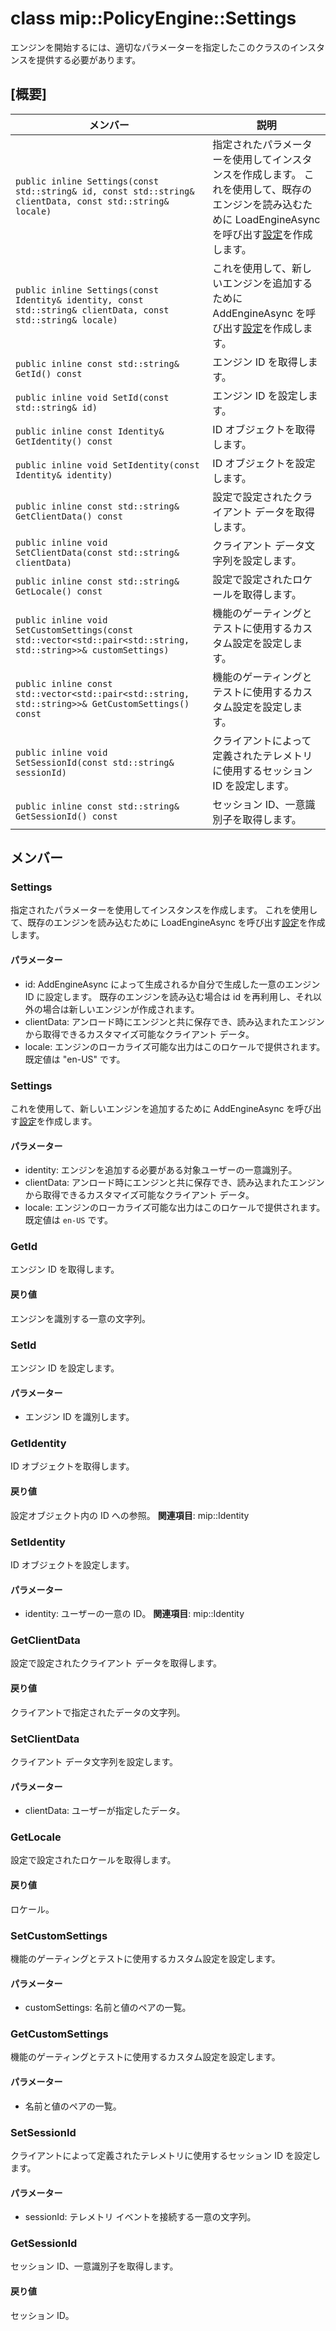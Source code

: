 # <a name="class-mippolicyenginesettings"></a>class mip::PolicyEngine::Settings 
エンジンを開始するには、適切なパラメーターを指定したこのクラスのインスタンスを提供する必要があります。
  
## <a name="summary"></a>[概要]
 メンバー                        | 説明                                
--------------------------------|---------------------------------------------
`public inline Settings(const std::string& id, const std::string& clientData, const std::string& locale)`  |  指定されたパラメーターを使用してインスタンスを作成します。 これを使用して、既存のエンジンを読み込むために LoadEngineAsync を呼び出す[設定](#classmip_1_1_policy_engine_1_1_settings)を作成します。
`public inline Settings(const Identity& identity, const std::string& clientData, const std::string& locale)`  |  これを使用して、新しいエンジンを追加するために AddEngineAsync を呼び出す[設定](#classmip_1_1_policy_engine_1_1_settings)を作成します。
`public inline const std::string& GetId() const`  |  エンジン ID を取得します。
`public inline void SetId(const std::string& id)`  |  エンジン ID を設定します。
`public inline const Identity& GetIdentity() const`  |  ID オブジェクトを取得します。
`public inline void SetIdentity(const Identity& identity)`  |  ID オブジェクトを設定します。
`public inline const std::string& GetClientData() const`  |  設定で設定されたクライアント データを取得します。
`public inline void SetClientData(const std::string& clientData)`  |  クライアント データ文字列を設定します。
`public inline const std::string& GetLocale() const`  |  設定で設定されたロケールを取得します。
`public inline void SetCustomSettings(const std::vector<std::pair<std::string, std::string>>& customSettings)`  |  機能のゲーティングとテストに使用するカスタム設定を設定します。
`public inline const std::vector<std::pair<std::string, std::string>>& GetCustomSettings() const`  |  機能のゲーティングとテストに使用するカスタム設定を設定します。
`public inline void SetSessionId(const std::string& sessionId)`  |  クライアントによって定義されたテレメトリに使用するセッション ID を設定します。
`public inline const std::string& GetSessionId() const`  |  セッション ID、一意識別子を取得します。
  
## <a name="members"></a>メンバー
  
### <a name="settings"></a>Settings
指定されたパラメーターを使用してインスタンスを作成します。 これを使用して、既存のエンジンを読み込むために LoadEngineAsync を呼び出す[設定](#classmip_1_1_policy_engine_1_1_settings)を作成します。
  
#### <a name="parameters"></a>パラメーター
* id: AddEngineAsync によって生成されるか自分で生成した一意のエンジン ID に設定します。 既存のエンジンを読み込む場合は id を再利用し、それ以外の場合は新しいエンジンが作成されます。 
* clientData: アンロード時にエンジンと共に保存でき、読み込まれたエンジンから取得できるカスタマイズ可能なクライアント データ。 
* locale: エンジンのローカライズ可能な出力はこのロケールで提供されます。既定値は "en-US" です。
  
### <a name="settings"></a>Settings
これを使用して、新しいエンジンを追加するために AddEngineAsync を呼び出す[設定](#classmip_1_1_policy_engine_1_1_settings)を作成します。
  
#### <a name="parameters"></a>パラメーター
* identity: エンジンを追加する必要がある対象ユーザーの一意識別子。 
* clientData: アンロード時にエンジンと共に保存でき、読み込まれたエンジンから取得できるカスタマイズ可能なクライアント データ。 
* locale: エンジンのローカライズ可能な出力はこのロケールで提供されます。既定値は `en-US` です。
  
### <a name="getid"></a>GetId
エンジン ID を取得します。
  
#### <a name="returns"></a>戻り値
エンジンを識別する一意の文字列。
  
### <a name="setid"></a>SetId
エンジン ID を設定します。
  
#### <a name="parameters"></a>パラメーター
* エンジン ID を識別します。
  
### <a name="getidentity"></a>GetIdentity
ID オブジェクトを取得します。
  
#### <a name="returns"></a>戻り値
設定オブジェクト内の ID への参照。 
**関連項目**: mip::Identity
  
### <a name="setidentity"></a>SetIdentity
ID オブジェクトを設定します。
  
#### <a name="parameters"></a>パラメーター
* identity: ユーザーの一意の ID。 
**関連項目**: mip::Identity
  
### <a name="getclientdata"></a>GetClientData
設定で設定されたクライアント データを取得します。
  
#### <a name="returns"></a>戻り値
クライアントで指定されたデータの文字列。
  
### <a name="setclientdata"></a>SetClientData
クライアント データ文字列を設定します。
  
#### <a name="parameters"></a>パラメーター
* clientData: ユーザーが指定したデータ。
  
### <a name="getlocale"></a>GetLocale
設定で設定されたロケールを取得します。
  
#### <a name="returns"></a>戻り値
ロケール。
  
### <a name="setcustomsettings"></a>SetCustomSettings
機能のゲーティングとテストに使用するカスタム設定を設定します。
  
#### <a name="parameters"></a>パラメーター
* customSettings: 名前と値のペアの一覧。
  
### <a name="getcustomsettings"></a>GetCustomSettings
機能のゲーティングとテストに使用するカスタム設定を設定します。
  
#### <a name="parameters"></a>パラメーター
* 名前と値のペアの一覧。
  
### <a name="setsessionid"></a>SetSessionId
クライアントによって定義されたテレメトリに使用するセッション ID を設定します。
  
#### <a name="parameters"></a>パラメーター
* sessionId: テレメトリ イベントを接続する一意の文字列。
  
### <a name="getsessionid"></a>GetSessionId
セッション ID、一意識別子を取得します。
  
#### <a name="returns"></a>戻り値
セッション ID。